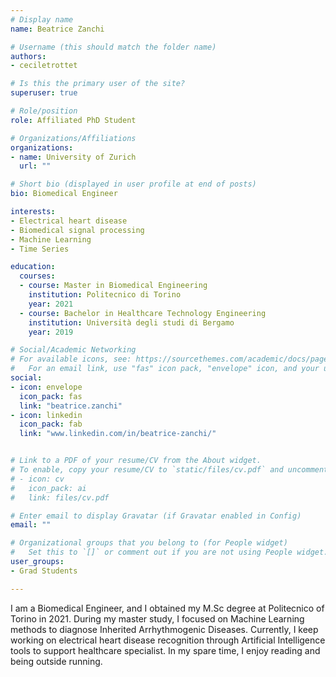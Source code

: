 ```yaml
---
# Display name
name: Beatrice Zanchi

# Username (this should match the folder name)
authors:
- ceciletrottet

# Is this the primary user of the site?
superuser: true

# Role/position
role: Affiliated PhD Student

# Organizations/Affiliations
organizations:
- name: University of Zurich
  url: ""

# Short bio (displayed in user profile at end of posts)
bio: Biomedical Engineer

interests:
- Electrical heart disease
- Biomedical signal processing
- Machine Learning
- Time Series

education:
  courses:
  - course: Master in Biomedical Engineering
    institution: Politecnico di Torino
    year: 2021
  - course: Bachelor in Healthcare Technology Engineering
    institution: Università degli studi di Bergamo
    year: 2019

# Social/Academic Networking
# For available icons, see: https://sourcethemes.com/academic/docs/page-builder/#icons
#   For an email link, use "fas" icon pack, "envelope" icon, and your uzh email up to before the '@'.
social:
- icon: envelope
  icon_pack: fas
  link: "beatrice.zanchi"
- icon: linkedin
  icon_pack: fab
  link: "www.linkedin.com/in/beatrice-zanchi/"


# Link to a PDF of your resume/CV from the About widget.
# To enable, copy your resume/CV to `static/files/cv.pdf` and uncomment the lines below.
# - icon: cv
#   icon_pack: ai
#   link: files/cv.pdf

# Enter email to display Gravatar (if Gravatar enabled in Config)
email: ""

# Organizational groups that you belong to (for People widget)
#   Set this to `[]` or comment out if you are not using People widget.
user_groups:
- Grad Students

---
```

  
I am a Biomedical Engineer, and I obtained my M.Sc degree at Politecnico of Torino in 2021. During my master study, I focused on Machine Learning methods to diagnose Inherited Arrhythmogenic Diseases. Currently, I keep working on electrical heart disease recognition through Artificial Intelligence tools to support healthcare specialist. In my spare time, I enjoy reading and being outside running. 
